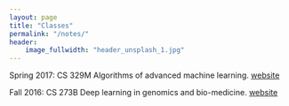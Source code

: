 ```yaml
---
layout: page
title: "Classes"
permalink: "/notes/"
header:
    image_fullwidth: "header_unsplash_1.jpg"
---
```


Spring 2017: CS 329M Algorithms of advanced machine learning. [website](https://canvas.stanford.edu/courses/66218/)

Fall 2016: CS 273B Deep learning in genomics and bio-medicine. [website](https://canvas.stanford.edu/courses/51037)
